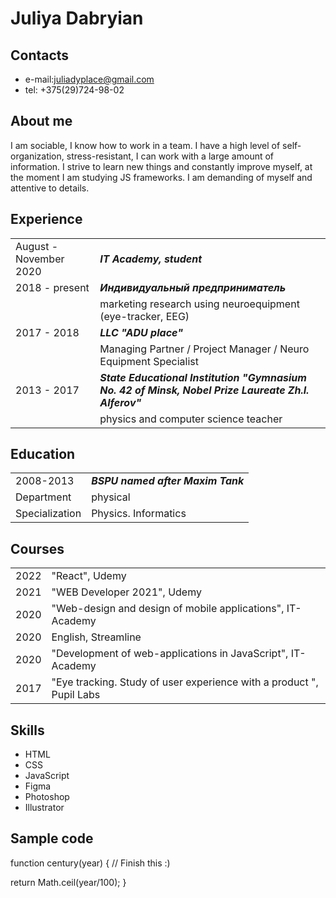  # Juliya Dabryian
 ## Contacts
+  e-mail:juliadyplace@gmail.com
+  tel: +375(29)724-98-02
 ## About me
 I am sociable, I know how to work in a team. I have a high level of self-organization, stress-resistant,
 I can work with a large amount of information. I strive to learn new things and constantly improve myself, 
 at the moment I am studying JS frameworks. I am demanding of myself and attentive to details. 
 ## Experience
 |  |  |
| ------ | ------ |
|  August - November 2020  | ***IT Academy, student*** |
| 2018 - present  | ***Индивидуальный предприниматель*** |
|  | marketing research using neuroequipment (eye-tracker, EEG)  |
| 2017 - 2018 | ***LLC "ADU place"***  |
|  | Managing Partner / Project Manager / Neuro Equipment Specialist  |
|2013 - 2017 | ***State Educational Institution "Gymnasium No. 42 of Minsk, Nobel Prize Laureate Zh.I. Alferov"***  |
|  |physics and computer science teacher |
## Education
 |  |  | 
| ------ | ------ | 
|  2008-2013  | ***BSPU named after Maxim Tank*** | 
|  Department | physical  | 
| Specialization| Physics. Informatics |
## Courses
|  |  | 
| ------ | ------ | 
|2022|"React", Udemy|
|2021|"WEB Developer 2021", Udemy|
|2020|"Web-design and design of mobile applications", IT-Academy |
|2020|English, Streamline |
|2020|"Development of web-applications in JavaScript", IT-Academy |
|2017|"Eye tracking. Study of user experience with a product ", Pupil Labs |
## Skills 
+ HTML
+ CSS
+ JavaScript
+ Figma
+ Photoshop
+ Illustrator
## Sample code 
function century(year) {
  // Finish this :)

return Math.ceil(year/100);
}
